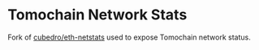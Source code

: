 Tomochain Network Stats
============

Fork of [cubedro/eth-netstats](https://github.com/cubedro/eth-netstats) used to expose Tomochain network status.

